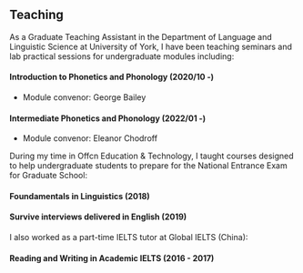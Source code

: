 ## Teaching

As a Graduate Teaching Assistant in the Department of Language and Linguistic Science at University of York, I have been teaching seminars and lab practical sessions for undergraduate modules including:

#### Introduction to Phonetics and Phonology (2020/10 -)
  - Module convenor: George Bailey

#### Intermediate Phonetics and Phonology (2022/01 -)
  - Module convenor: Eleanor Chodroff


During my time in Offcn Education & Technology, I taught courses designed to help undergraduate students to prepare for the National Entrance Exam for Graduate School:

#### Foundamentals in Linguistics (2018)
#### Survive interviews delivered in English (2019)


I also worked as a part-time IELTS tutor at Global IELTS (China):

#### Reading and Writing in Academic IELTS (2016 - 2017)


